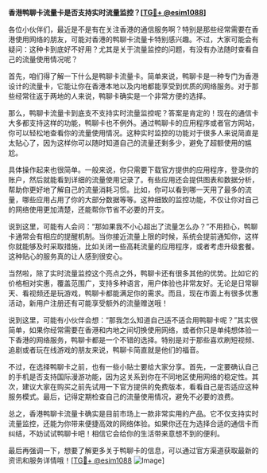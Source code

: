 **香港鸭聊卡流量卡是否支持实时流量监控？[[TG💪+ @esim1088](https://t.me/s/esim1088)]**

各位小伙伴们，最近是不是有在关注香港的通信服务啊？特别是那些经常需要在香港使用网络的朋友，可能对香港的鸭聊卡流量卡特别感兴趣。不过，大家可能会有疑问：这种卡到底好不好用？尤其是关于流量监控的问题，有没有办法随时查看自己的流量使用情况呢？

首先，咱们得了解一下什么是鸭聊卡流量卡。简单来说，鸭聊卡是一种专门为香港设计的流量卡，它能让你在香港本地以及内地都能享受到优质的网络服务。对于那些经常往返于两地的人来说，鸭聊卡确实是一个非常方便的选择。

那么，鸭聊卡流量卡到底支不支持实时流量监控呢？答案是肯定的！现在的通信卡大多都支持这样的功能，鸭聊卡也不例外。通过鸭聊卡的应用程序或者官方网站，你可以轻松地查看你的流量使用情况。这种实时监控的功能对于很多人来说简直是太贴心了，因为这样你可以随时知道自己的流量还剩多少，避免了超额使用的尴尬。

具体操作起来也很简单。一般来说，你只需要下载官方提供的应用程序，登录你的账户，然后就能看到详细的流量使用记录了。有些应用还会提供图表和数据分析，帮助你更好地了解自己的流量消耗习惯。比如，你可以看到哪一天用了最多的流量，哪些应用占用了你的大部分数据等等。这种细致的监控功能，不仅让你对自己的网络使用更加清楚，还能帮你节省不必要的开支。

说到这里，可能有人会问：“那如果我不小心超出了流量怎么办？”不用担心，鸭聊卡通常会有相应的提醒机制。当你接近流量上限的时候，系统会提前通知你，这样你就能够及时采取措施，比如关闭一些高耗流量的应用程序，或者考虑升级套餐。这种贴心的服务真的让人感到很安心。

当然啦，除了实时流量监控这个亮点之外，鸭聊卡还有很多其他的优势。比如它的价格相对实惠，覆盖范围广，支持多种语言，用户体验也非常友好。无论是日常聊天、看视频还是玩游戏，鸭聊卡都能满足你的需求。而且，现在市面上有很多优惠活动，新用户注册还有可能享受额外的流量赠送哦！

说到这里，可能有小伙伴会想：“那我怎么知道自己适不适合用鸭聊卡呢？”其实很简单，如果你经常需要在香港和内地之间切换使用网络，或者你只是单纯想体验一下香港的网络服务，鸭聊卡都是一个不错的选择。特别是对于那些喜欢刷短视频、追剧或者玩在线游戏的朋友来说，鸭聊卡简直就是他们的福音。

不过，在选择鸭聊卡之前，也有一些小贴士要给大家分享。首先，一定要确认自己的手机是否支持国际漫游功能，因为这关系到你在不同地区使用网络的稳定性。其次，建议大家在购买之前先试用一下官方提供的免费版本，看看自己是否适应这种服务模式。最后，记得定期检查自己的流量使用情况，避免不必要的浪费。

总之，香港鸭聊卡流量卡确实是目前市场上一款非常实用的产品。它不仅支持实时流量监控，还能为你带来便捷高效的网络体验。如果你还在为选择合适的通信卡而纠结，不妨试试鸭聊卡吧！相信它会给你的生活带来意想不到的便利。

最后再强调一下，想要了解更多关于鸭聊卡的信息，可以通过官方渠道获取最新的资讯和服务详情哦！[[TG💪+ @esim1088](https://t.me/s/esim1088) ![Image](https://i.postimg.cc/4NQfJmqS/Snipaste-2025-05-13-00-14-12.png)]